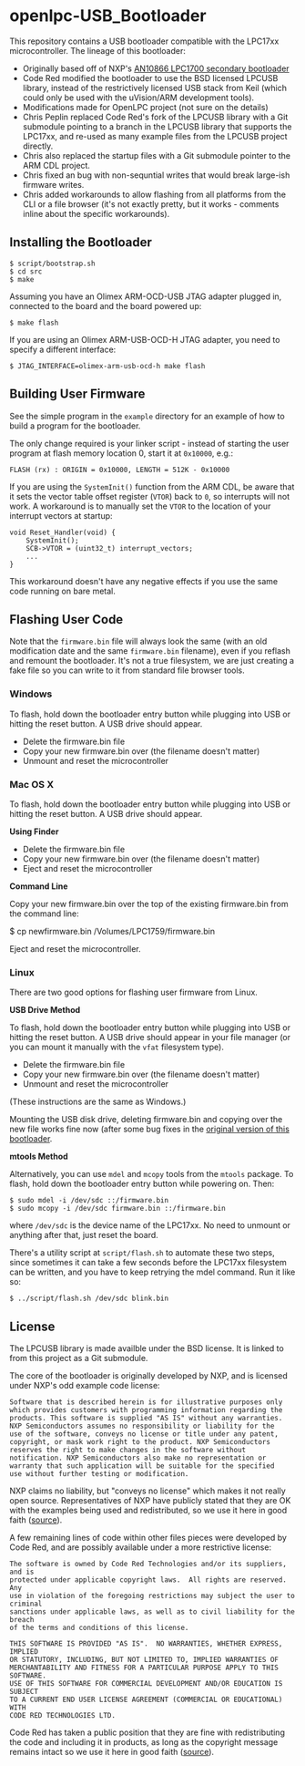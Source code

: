 openlpc-USB_Bootloader
======================

This repository contains a USB bootloader compatible with the LPC17xx
microcontroller. The lineage of this bootloader:

* Originally based off of NXP's [AN10866 LPC1700 secondary
  bootloader](http://www.lpcware.com/content/nxpfile/an10866-lpc1700-secondary-usb-bootloader)
* Code Red modified the bootloader to use the BSD licensed LPCUSB library,
  instead of the restrictively licensed USB stack from Keil (which could only be
  used with the uVision/ARM development tools).
* Modifications made for OpenLPC project (not sure on the details)
* Chris Peplin replaced Code Red's fork of the LPCUSB library with a Git
  submodule pointing to a branch in the LPCUSB library that supports the
  LPC17xx, and re-used as many example files from the LPCUSB project directly.
* Chris also replaced the startup files with a Git submodule pointer to the ARM
  CDL project.
* Chris fixed an bug with non-sequntial writes that would break large-ish
  firmware writes.
* Chris added workarounds to allow flashing from all platforms from the CLI or a
  file browser (it's not exactly pretty, but it works - comments inline about
  the specific workarounds).

## Installing the Bootloader

    $ script/bootstrap.sh
    $ cd src
    $ make

Assuming you have an Olimex ARM-OCD-USB JTAG adapter plugged in, connected to
the board and the board powered up:

    $ make flash

If you are using an Olimex ARM-USB-OCD-H JTAG adapter, you need to specify a different interface:

    $ JTAG_INTERFACE=olimex-arm-usb-ocd-h make flash

## Building User Firmware

See the simple program in the `example` directory for an example of how to build
a program for the bootloader.

The only change required is your linker script - instead of starting the user
program at flash memory location 0, start it at `0x10000`, e.g.:

    FLASH (rx) : ORIGIN = 0x10000, LENGTH = 512K - 0x10000

If you are using the `SystemInit()` function from the ARM CDL, be aware that it
sets the vector table offset register (`VTOR`) back to `0`, so interrupts will
not work. A workaround is to manually set the `VTOR` to the location of your
interrupt vectors at startup:

    void Reset_Handler(void) {
        SystemInit();
        SCB->VTOR = (uint32_t) interrupt_vectors;
        ...
    }

This workaround doesn't have any negative effects if you use the same code
running on bare metal.

## Flashing User Code

Note that the `firmware.bin` file will always look the same (with an old
modification date and the same `firmware.bin` filename), even if you reflash and
remount the bootloader. It's not a true filesystem, we are just creating a fake
file so you can write to it from standard file browser tools.

### Windows

To flash, hold down the bootloader entry button while plugging into USB or
hitting the reset button. A USB drive should appear.

* Delete the firmware.bin file
* Copy your new firmware.bin over (the filename doesn't matter)
* Unmount and reset the microcontroller

### Mac OS X

To flash, hold down the bootloader entry button while plugging into USB or
hitting the reset button. A USB drive should appear.

**Using Finder**

* Delete the firmware.bin file
* Copy your new firmware.bin over (the filename doesn't matter)
* Eject and reset the microcontroller

**Command Line**

Copy your new firmware.bin over the top of the existing firmware.bin from the
command line:

  $ cp newfirmware.bin /Volumes/LPC1759/firmware.bin

Eject and reset the microcontroller.

### Linux

There are two good options for flashing user firmware from Linux.

**USB Drive Method**

To flash, hold down the bootloader entry button while plugging into USB or
hitting the reset button. A USB drive should appear in your file manager (or you
can mount it manually with the `vfat` filesystem type).

* Delete the firmware.bin file
* Copy your new firmware.bin over (the filename doesn't matter)
* Unmount and reset the microcontroller

(These instructions are the same as Windows.)

Mounting the USB disk drive, deleting firmware.bin and copying over the new file
works fine now (after some bug fixes in the [original version of this
bootloader](http://dangerousprototypes.com/docs/LPC_ARM_quick_start#Bootloaders).

**mtools Method**

Alternatively, you can use `mdel` and `mcopy` tools from the `mtools` package.
To flash, hold down the bootloader entry button while powering on. Then:

    $ sudo mdel -i /dev/sdc ::/firmware.bin
    $ sudo mcopy -i /dev/sdc firmware.bin ::/firmware.bin

where `/dev/sdc` is the device name of the LPC17xx. No need to unmount or
anything after that, just reset the board.

There's a utility script at `script/flash.sh` to automate these two steps,
since sometimes it can take a few seconds before the LPC17xx filesystem can be
written, and you have to keep retrying the mdel command. Run it like so:

    $ ../script/flash.sh /dev/sdc blink.bin

## License

The LPCUSB library is made availble under the BSD license. It is linked to from
this project as a Git submodule.

The core of the bootloader is originally developed by NXP, and is licensed under
NXP's odd example code license:

    Software that is described herein is for illustrative purposes only
    which provides customers with programming information regarding the
    products. This software is supplied "AS IS" without any warranties.
    NXP Semiconductors assumes no responsibility or liability for the
    use of the software, conveys no license or title under any patent,
    copyright, or mask work right to the product. NXP Semiconductors
    reserves the right to make changes in the software without
    notification. NXP Semiconductors also make no representation or
    warranty that such application will be suitable for the specified
    use without further testing or modification.

NXP claims no liability, but "conveys no license" which makes it not really open
source. Representatives of NXP have publicly stated that they are OK with the
examples being used and redistributed, so we use it here in good faith
([source](http://knowledgebase.nxp.com/showthread.php?t=2514&langid=2)).

A few remaining lines of code within other files pieces were developed by Code
Red, and are possibly available under a more restrictive license:

    The software is owned by Code Red Technologies and/or its suppliers, and is
    protected under applicable copyright laws.  All rights are reserved.  Any
    use in violation of the foregoing restrictions may subject the user to criminal
    sanctions under applicable laws, as well as to civil liability for the breach
    of the terms and conditions of this license.

    THIS SOFTWARE IS PROVIDED "AS IS".  NO WARRANTIES, WHETHER EXPRESS, IMPLIED
    OR STATUTORY, INCLUDING, BUT NOT LIMITED TO, IMPLIED WARRANTIES OF
    MERCHANTABILITY AND FITNESS FOR A PARTICULAR PURPOSE APPLY TO THIS SOFTWARE.
    USE OF THIS SOFTWARE FOR COMMERCIAL DEVELOPMENT AND/OR EDUCATION IS SUBJECT
    TO A CURRENT END USER LICENSE AGREEMENT (COMMERCIAL OR EDUCATIONAL) WITH
    CODE RED TECHNOLOGIES LTD.

Code Red has taken a public position that they are fine with redistributing the
code and including it in products, as long as the copyright message remains
intact so we use it here in good faith
([source](http://knowledgebase.nxp.trimm.net/showthread.php?p=12830)).
